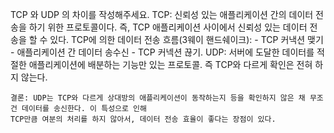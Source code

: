  TCP 와 UDP 의 차이를 작성해주세요.
    TCP: 신뢰성 있는 애플리케이션 간의 데이터 전송을 하기 위한 프로토콜이다. 즉, TCP 애플리케이션 사이에서 신뢰성 있는 데이터 전송을 할 수 있다.
        TCP에 의한 데이터 전송 흐름(3웨이 핸드쉐이크):
        - TCP 커낵션 맺기
        - 애플리케이션 간 데이터 송수신
        - TCP 커넥션 끊기.
    UDP: 서버에 도달한 데이터를 적절한 애플리케이션에 배분하는 기능만 있는 프로토콜. 즉 TCP와 다르게 확인은 전혀 하지 않는다.

    결론: UDP는 TCP와 다르게 상대방의 애플리케이션이 동작하는지 등을 확인하지 않은 채 무조건 데이터를 송신한다. 이 특성으로 인해
    TCP만큼 여분의 처리를 하지 않아서, 데이터 전송 효율이 좋다는 장점이 있다.